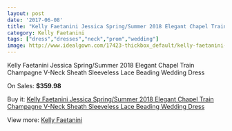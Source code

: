 ```yaml
---
layout: post
date: '2017-06-08'
title: "Kelly Faetanini Jessica Spring/Summer 2018 Elegant Chapel Train Champagne V-Neck Sheath Sleeveless Lace Beading Wedding Dress"
category: Kelly Faetanini
tags: ["dress","dresses","neck","prom","wedding"]
image: http://www.idealgown.com/17423-thickbox_default/kelly-faetanini-jessica-spring-summer-2018-elegant-chapel-train-champagne-v-neck-sheath-sleeveless-lace-beading-wedding-dress.jpg
---
```

Kelly Faetanini Jessica Spring/Summer 2018 Elegant Chapel Train Champagne V-Neck Sheath Sleeveless Lace Beading Wedding Dress

On Sales: **$359.98**
<a href="https://www.idealgown.com/en/kelly-faetanini/6834-kelly-faetanini-jessica-spring-summer-2018-elegant-chapel-train-champagne-v-neck-sheath-sleeveless-lace-beading-wedding-dress.html"><amp-img layout="responsive" width="600" height="600" src="//www.idealgown.com/17423-thickbox_default/kelly-faetanini-jessica-spring-summer-2018-elegant-chapel-train-champagne-v-neck-sheath-sleeveless-lace-beading-wedding-dress.jpg" alt="Kelly Faetanini Jessica Spring/Summer 2018 Elegant Chapel Train Champagne V-Neck Sheath Sleeveless Lace Beading Wedding Dress 0" /></a>
<a href="https://www.idealgown.com/en/kelly-faetanini/6834-kelly-faetanini-jessica-spring-summer-2018-elegant-chapel-train-champagne-v-neck-sheath-sleeveless-lace-beading-wedding-dress.html"><amp-img layout="responsive" width="600" height="600" src="//www.idealgown.com/17426-thickbox_default/kelly-faetanini-jessica-spring-summer-2018-elegant-chapel-train-champagne-v-neck-sheath-sleeveless-lace-beading-wedding-dress.jpg" alt="Kelly Faetanini Jessica Spring/Summer 2018 Elegant Chapel Train Champagne V-Neck Sheath Sleeveless Lace Beading Wedding Dress 1" /></a>
<a href="https://www.idealgown.com/en/kelly-faetanini/6834-kelly-faetanini-jessica-spring-summer-2018-elegant-chapel-train-champagne-v-neck-sheath-sleeveless-lace-beading-wedding-dress.html"><amp-img layout="responsive" width="600" height="600" src="//www.idealgown.com/17425-thickbox_default/kelly-faetanini-jessica-spring-summer-2018-elegant-chapel-train-champagne-v-neck-sheath-sleeveless-lace-beading-wedding-dress.jpg" alt="Kelly Faetanini Jessica Spring/Summer 2018 Elegant Chapel Train Champagne V-Neck Sheath Sleeveless Lace Beading Wedding Dress 2" /></a>
<a href="https://www.idealgown.com/en/kelly-faetanini/6834-kelly-faetanini-jessica-spring-summer-2018-elegant-chapel-train-champagne-v-neck-sheath-sleeveless-lace-beading-wedding-dress.html"><amp-img layout="responsive" width="600" height="600" src="//www.idealgown.com/17424-thickbox_default/kelly-faetanini-jessica-spring-summer-2018-elegant-chapel-train-champagne-v-neck-sheath-sleeveless-lace-beading-wedding-dress.jpg" alt="Kelly Faetanini Jessica Spring/Summer 2018 Elegant Chapel Train Champagne V-Neck Sheath Sleeveless Lace Beading Wedding Dress 3" /></a>

Buy it: [Kelly Faetanini Jessica Spring/Summer 2018 Elegant Chapel Train Champagne V-Neck Sheath Sleeveless Lace Beading Wedding Dress](https://www.idealgown.com/en/kelly-faetanini/6834-kelly-faetanini-jessica-spring-summer-2018-elegant-chapel-train-champagne-v-neck-sheath-sleeveless-lace-beading-wedding-dress.html "Kelly Faetanini Jessica Spring/Summer 2018 Elegant Chapel Train Champagne V-Neck Sheath Sleeveless Lace Beading Wedding Dress")

View more: [Kelly Faetanini](https://www.idealgown.com/en/117-kelly-faetanini "Kelly Faetanini")